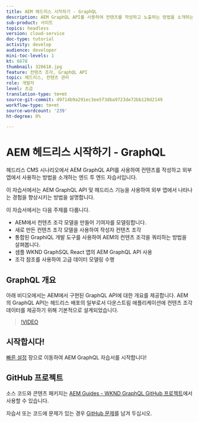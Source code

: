 ```yaml
---
title: AEM 헤드리스 시작하기 - GraphQL
description: AEM GraphQL API를 사용하여 컨텐츠를 작성하고 노출하는 방법을 소개하는 엔드 투 엔드 자습서입니다.
sub-product: 사이트
topics: headless
version: cloud-service
doc-type: tutorial
activity: develop
audience: developer
mini-toc-levels: 1
kt: 6678
thumbnail: 328618.jpg
feature: 컨텐츠 조각, GraphQL API
topic: 헤드리스, 컨텐츠 관리
role: 개발자
level: 초급
translation-type: tm+mt
source-git-commit: d9714b9a291ec3ee5f3dba9723de72bb120d2149
workflow-type: tm+mt
source-wordcount: '239'
ht-degree: 0%

---
```



# AEM 헤드리스 시작하기 - GraphQL

헤드리스 CMS 시나리오에서 AEM GraphQL API를 사용하여 컨텐츠를 작성하고 외부 앱에서 사용하는 방법을 소개하는 엔드 투 엔드 자습서입니다.

이 자습서에서는 AEM GraphQL API 및 헤드리스 기능을 사용하여 외부 앱에서 나타나는 경험을 향상시키는 방법을 설명합니다.

이 자습서에서는 다음 주제를 다룹니다.

* AEM에서 컨텐츠 조각 모델을 만들어 기여자를 모델링합니다.
* 새로 만든 컨텐츠 조각 모델을 사용하여 작성자 컨텐츠 조각
* 통합된 GraphiQL 개발 도구를 사용하여 AEM의 컨텐츠 조각을 쿼리하는 방법을 살펴봅니다.
* 샘플 WKND GraphSQL React 앱의 AEM GraphQL API 사용
* 조각 참조를 사용하여 고급 데이터 모델링 수행

## GraphQL 개요

아래 비디오에서는 AEM에서 구현된 GraphQL API에 대한 개요를 제공합니다. AEM의 GraphQL API는 헤드리스 배포의 일부로서 다운스트림 애플리케이션에 컨텐츠 조각 데이터를 제공하기 위해 기본적으로 설계되었습니다.

>[!VIDEO](https://video.tv.adobe.com/v/328618/?quality=12&learn=on)

## 시작합시다!

[빠른 설정](./setup.md) 장으로 이동하여 AEM GraphQL 자습서를 시작합니다!

## GitHub 프로젝트

소스 코드와 콘텐츠 패키지는 [AEM Guides - WKND GraphQL GitHub 프로젝트](https://github.com/adobe/aem-guides-wknd-graphql)에서 사용할 수 있습니다.

자습서 또는 코드에 문제가 있는 경우 [GitHub 문제](https://github.com/adobe/aem-guides-wknd-graphql/issues)를 남겨 두십시오.
